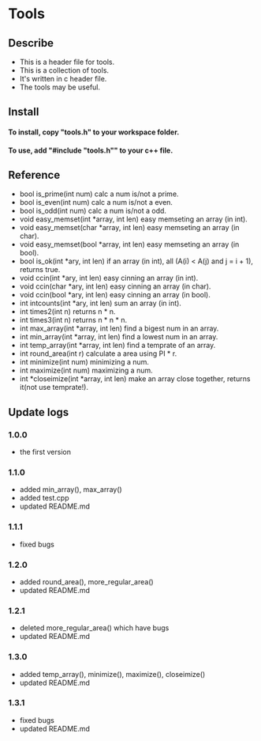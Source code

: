 # Tools
## Describe
+ This is a header file for tools.
+ This is a collection of tools.
+ It's written in c header file.
+ The tools may be useful.
## Install
#### To install, copy "tools.h" to your workspace folder.
#### To use, add "#include "tools.h"" to your c++ file.
## Reference
- bool is_prime(int num) calc a num is/not a prime.
- bool is_even(int num) calc a num is/not a even.
- bool is_odd(int num) calc a num is/not a odd.
- void easy_memset(int *array, int len) easy memseting an array (in int).
- void easy_memset(char *array, int len) easy memseting an array (in char).
- void easy_memset(bool *array, int len) easy memseting an array (in bool).
- bool is_ok(int *ary, int len) if an array (in int), all (A(i) < A(j) and j = i + 1), returns true.
- void ccin(int *ary, int len) easy cinning an array (in int).
- void ccin(char *ary, int len) easy cinning an array (in char).
- void ccin(bool *ary, int len) easy cinning an array (in bool).
- int intcounts(int *ary, int len) sum an array (in int).
- int times2(int n) returns n * n.
- int times3(int n) returns n * n * n.
- int max_array(int *array, int len) find a bigest num in an array.
- int min_array(int *array, int len) find a lowest num in an array.
- int temp_array(int *array, int len) find a temprate of an array.
- int round_area(int r) calculate a area using PI * r.
- int minimize(int num) minimizing a num.
- int maximize(int num) maximizing a num.
- int *closeimize(int *array, int len) make an array close together, returns it(not use temprate!).
## Update logs
### 1.0.0
+ the first version
### 1.1.0
+ added min_array(), max_array()
+ added test.cpp
+ updated README.md
### 1.1.1
+ fixed bugs
### 1.2.0
+ added round_area(), more_regular_area()
+ updated README.md
### 1.2.1
+ deleted more_regular_area() which have bugs
+ updated README.md
### 1.3.0
+ added temp_array(), minimize(), maximize(), closeimize()
+ updated README.md
### 1.3.1
+ fixed bugs
+ updated README.md
